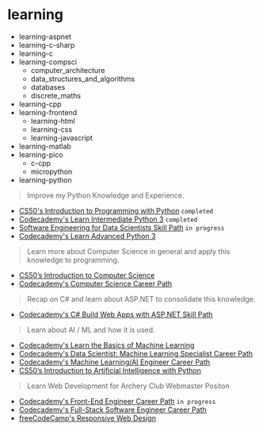 # learning

- learning-aspnet
- learning-c-sharp
- learning-c
- learning-compsci
  - computer_architecture
  - data_structures_and_algorithms
  - databases
  - discrete_maths
- learning-cpp
- learning-frontend
  - learning-html
  - learning-css
  - learning-javascript
- learning-matlab
- learning-pico
  - c-cpp
  - micropython
- learning-python

> Improve my Python Knowledge and Experience.
- [CS50's Introduction to Programming with Python](https://cs50.harvard.edu/python/2022/) `completed`
- [Codecademy's Learn Intermediate Python 3](https://www.codecademy.com/learn/learn-intermediate-python-3) `completed`
- [Software Engineering for Data Scientists Skill Path](https://www.codecademy.com/learn/paths/software-engineering-for-data-scientists) `in progress`
- [Codecademy's Learn Advanced Python 3](https://www.codecademy.com/learn/learn-advanced-python)
> Learn more about Computer Science in general and apply this knowledge to programming.
- [CS50’s Introduction to Computer Science](https://cs50.harvard.edu/x/2023/)
- [Codecademy's Computer Science Career Path](https://www.codecademy.com/learn/paths/computer-science)
> Recap on C# and learn about ASP.NET to consolidate this knowledge.
- [Codecademy's C# Build Web Apps with ASP.NET Skill Path](https://www.codecademy.com/learn/paths/build-web-apps-with-asp-net)
> Learn about AI / ML and how it is used.
- [Codecademy's Learn the Basics of Machine Learning](https://www.codecademy.com/learn/machine-learning)
- [Codecademy's Data Scientist: Machine Learning Specialist Career Path](https://www.codecademy.com/learn/paths/data-science)
- [Codecademy's Machine Learning/AI Engineer Career Path](https://www.codecademy.com/learn/paths/machine-learning-engineer)
- [CS50’s Introduction to Artificial Intelligence with Python](https://cs50.harvard.edu/ai/2020/)
> Learn Web Development for Archery Club Webmaster Positon
- [Codecademy's Front-End Engineer Career Path](https://www.codecademy.com/learn/paths/front-end-engineer-career-path) `in progress`
- [Codecademy's Full-Stack Software Engineer Career Path](https://www.codecademy.com/learn/paths/full-stack-engineer-career-path)
- [freeCodeCamp's Responsive Web Design](https://www.freecodecamp.org/learn/2022/responsive-web-design/)

